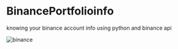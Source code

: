 # BinancePortfolioinfo
<p>knowing your binance account info using python and binance api</p>

![binance](https://user-images.githubusercontent.com/91608871/222906654-317ca2e6-0c82-421e-a4f3-ea7bfb32af8c.jpeg)
